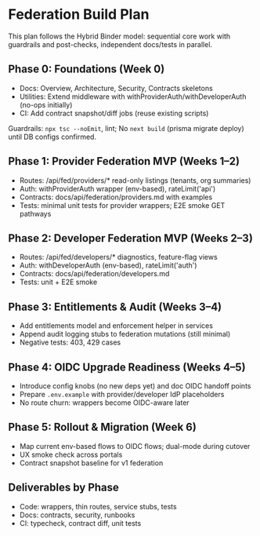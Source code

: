 # Federation Build Plan

This plan follows the Hybrid Binder model: sequential core work with guardrails and post-checks, independent docs/tests in parallel.

## Phase 0: Foundations (Week 0)
- Docs: Overview, Architecture, Security, Contracts skeletons
- Utilities: Extend middleware with withProviderAuth/withDeveloperAuth (no-ops initially)
- CI: Add contract snapshot/diff jobs (reuse existing scripts)

Guardrails: `npx tsc --noEmit`, lint; No `next build` (prisma migrate deploy) until DB configs confirmed.

## Phase 1: Provider Federation MVP (Weeks 1–2)
- Routes: /api/fed/providers/* read-only listings (tenants, org summaries)
- Auth: withProviderAuth wrapper (env-based), rateLimit('api')
- Contracts: docs/api/federation/providers.md with examples
- Tests: minimal unit tests for provider wrappers; E2E smoke GET pathways

## Phase 2: Developer Federation MVP (Weeks 2–3)
- Routes: /api/fed/developers/* diagnostics, feature-flag views
- Auth: withDeveloperAuth (env-based), rateLimit('auth')
- Contracts: docs/api/federation/developers.md
- Tests: unit + E2E smoke

## Phase 3: Entitlements & Audit (Weeks 3–4)
- Add entitlements model and enforcement helper in services
- Append audit logging stubs to federation mutations (still minimal)
- Negative tests: 403, 429 cases

## Phase 4: OIDC Upgrade Readiness (Weeks 4–5)
- Introduce config knobs (no new deps yet) and doc OIDC handoff points
- Prepare `.env.example` with provider/developer IdP placeholders
- No route churn: wrappers become OIDC-aware later

## Phase 5: Rollout & Migration (Week 6)
- Map current env-based flows to OIDC flows; dual-mode during cutover
- UX smoke check across portals
- Contract snapshot baseline for v1 federation

## Deliverables by Phase
- Code: wrappers, thin routes, service stubs, tests
- Docs: contracts, security, runbooks
- CI: typecheck, contract diff, unit tests

